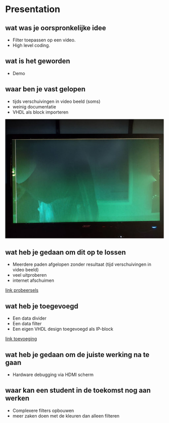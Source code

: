 # Presentation 

## wat was je oorspronkelijke idee

* Filter toepassen op een video.
* High level coding.

## wat is het geworden

* Demo

## waar ben je vast gelopen

* tijds verschuivingen in video beeld (soms)
* weinig documentatie
* VHDL als block importeren

<img src="./pictures/REAL_monitor_output_Filter_Test_3.jpg">

## wat heb je gedaan om dit op te lossen

* Meerdere paden afgelopen zonder resultaat (tijd verschuivingen in video beeld)
* veel uitproberen
* internet afschuimen

[link probeersels](./implementation?id=fix-video-shift)

## wat heb je toegevoegd

* Een data divider
* Een data filter
* Een eigen VHDL design toegevoegd als IP-block

[link toevoeging](./implementation?id=data-divider)

## wat heb je gedaan om de juiste werking na te gaan

* Hardware debugging via HDMI scherm

## waar kan een student in de toekomst nog aan werken

* Complexere filters opbouwen
* meer zaken doen met de kleuren dan alleen filteren